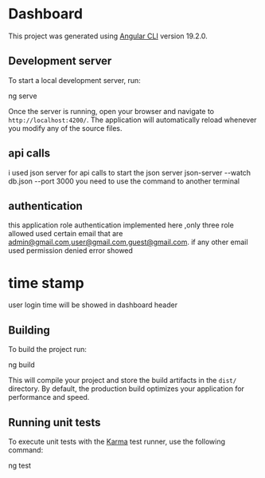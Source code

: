 # Dashboard

This project was generated using [Angular CLI](https://github.com/angular/angular-cli) version 19.2.0.

## Development server

To start a local development server, run:


ng serve

Once the server is running, open your browser and navigate to `http://localhost:4200/`. The application will automatically reload whenever you modify any of the source files.


## api calls

i used json server for api calls to start the json server json-server --watch db.json --port 3000 you need to use the command to another terminal


## authentication

  this application role authentication implemented here ,only three role allowed used certain email that are admin@gmail.com,user@gmail.com,guest@gmail.com. if any other email used permission denied error showed 

# time stamp

user login time will be showed in dashboard header


## Building

To build the project run:


ng build


This will compile your project and store the build artifacts in the `dist/` directory. By default, the production build optimizes your application for performance and speed.

## Running unit tests

To execute unit tests with the [Karma](https://karma-runner.github.io) test runner, use the following command:


ng test

